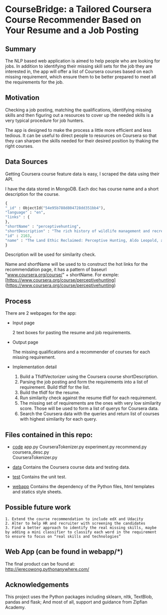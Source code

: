 # CourseBridge: a Tailored Coursera Course Recommender Based on Your Resume and a Job Posting

## Summary
The NLP based web application is aimed to help people who are looking for jobs. In addition to identifying their missing skill sets for the job they are interested in, the app will offer a list of Coursera courses based on each missing requirement, which ensure them to be better prepared to meet all the requirements for the job.

## Motivation
Checking a job posting, matching the qualifications, identifying missing skills and then figuring out a resources to cover up the needed skills is a very typical procedure for job hunters.

The app is designed to make the process a little more efficient and less tedious. It can be useful to direct people to  resources on Coursera so that they can sharpen the skills needed for their desired position by thaking the right courses.

## Data Sources
Getting Coursera course feature data is easy, I scraped the data using their API.

I have the data stored in MongoDB. Each doc has course name and a short description for the course.

```python
{
"_id" : ObjectId("54e95b788d804728dd351bb4"),
"language" : "en",
"links" : {
},
"shortName" : "perceptivehunting",
"shortDescription" : "The rich history of wildlife management and recreational hunting plays an important role in the evolving face of conservation. This course will explore the ethics, science, and democracy of conservation, hunting, and The Land Ethic in North America.",
"id" : 2163,
"name" : "The Land Ethic Reclaimed: Perceptive Hunting, Aldo Leopold, and Conservation"
}
```

Description will be used for similarity check.

Name and shortName will be used to to construct the hot links for the recommendation page, it has a pattern of
baseurl "www.coursera.org/course/"  + shortName. For exmple: [https://www.coursera.org/course/perceptivehunting] (https://www.coursera.org/course/perceptivehunting)

## Process
There are 2 webpages for the app:

* Input page

	2 text boxes for pasting the resume and job requirements. 

* Output page

	The missing qualifications and a recommender of courses for each missing requirement.


* Implementation detail

	1. Build a TfidfVectorizer using the Coursera course shortDescription.
	2. Parsing the job posting and form the requirements into a list of requirement. Build tfidf for the list.
	3. Build the tfidf for the resume.
	4. Run similarity check against the resume tfidf for each requirement.
	5. The missing set of requirements are the ones with very low similarity score. Those will be used to form a list of querys for Coursera data.
	6. Search the Coursera data with the queries and return list of courses with highest similarity for each query.


## Files contained in this repo:

* [code](https://https://github.com/Jerecowong/capstone-project/tree/master/code)
	app.py
	CourseraTokenizer.py
	experiment.py
	recommend.py
	coursera_desc.py  
	CourseraTokenizer.py

* [data](https://github.com/Jerecowong/capstone-project/tree/master/data)
	Contains the Coursera course data and testing data. 
* [test](https://github.com/Jerecowong/capstone-project/tree/master/test)
	Contains the unit test.
* [webapp](https://github.com/Jerecowong/capstone-project/tree/master/webapp)
	Contains the dependency of the Python files, html templates and statics style sheets.

## Possible future work
	1. Extend the course recommendation to include edX and Udacity
	2. Alter to help HR and recruiter with screening the candidates
	3. Find a better approach to identify the real missing skills, maybe by adding a mini classifier to classify each word in the requirement to ensure to focus on “real skills and technologies”

## Web App (can be found in webapp/*)
The final product can be found at:  
http://jerecowong.pythonanywhere.com/

## Acknowledgements
This project uses the Python packages including sklearn, nltk, TextBlob, pandas and flask; And most of all, support and guidance from Zipfian Academy.